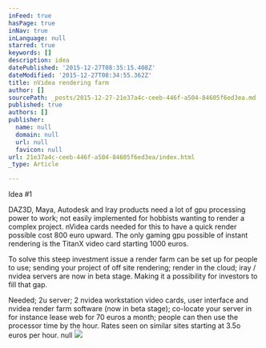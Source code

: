 ```yaml
---
inFeed: true
hasPage: true
inNav: true
inLanguage: null
starred: true
keywords: []
description: idea
datePublished: '2015-12-27T08:35:15.408Z'
dateModified: '2015-12-27T08:34:55.362Z'
title: nVidea rendering farm
author: []
sourcePath: _posts/2015-12-27-21e37a4c-ceeb-446f-a504-84605f6ed3ea.md
published: true
authors: []
publisher:
  name: null
  domain: null
  url: null
  favicon: null
url: 21e37a4c-ceeb-446f-a504-84605f6ed3ea/index.html
_type: Article

---
```

Idea \#1

DAZ3D, Maya, Autodesk and Iray products need a lot of gpu processing power to work; not easily implemented for hobbists wanting to render a complex project.  nVidea cards needed for this to have a quick render possible cost 800 euro upward. The only gaming gpu possible of instant rendering is the TitanX video card starting 1000 euros. 

To solve this steep investment issue a render farm can be set up for people to use; sending your project of off site rendering; render in the cloud; iray / nvidea servers are now in beta stage. Making it a possibility for investors to fill that gap.

Needed; 2u server; 2 nvidea workstation video cards, user interface and nvidea render farm software (now in beta stage); co-locate your server in for instance lease web for 70 euros a month; people can then use the processor time by the hour. Rates seen on similar sites starting at 3.5o euros per hour.
null
![](https://the-grid-user-content.s3-us-west-2.amazonaws.com/52844910-cfec-4f37-8780-530a31eca835.jpg)